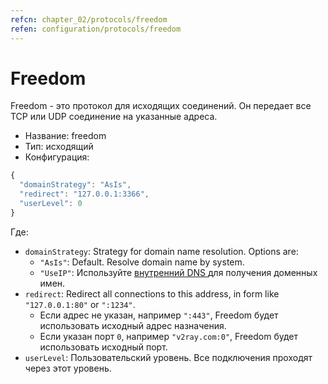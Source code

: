 ```yaml
---
refcn: chapter_02/protocols/freedom
refen: configuration/protocols/freedom
---
```

# Freedom

Freedom - это протокол для исходящих соединений. Он передает все TCP или UDP соединение на указанные адреса.

* Название: freedom
* Тип: исходящий
* Конфигурация:

```javascript
{
  "domainStrategy": "AsIs",
  "redirect": "127.0.0.1:3366",
  "userLevel": 0
}
```

Где:

* `domainStrategy`: Strategy for domain name resolution. Options are: 
  * `"AsIs"`: Default. Resolve domain name by system.
  * ` "UseIP" `: Используйте [ внутренний DNS ](../dns.md) для получения доменных имен.
* `redirect`: Redirect all connections to this address, in form like `"127.0.0.1:80"` or `":1234"`. 
  * Если адрес не указан, например `":443"`, Freedom будет использовать исходный адрес назначения.
  * Если указан порт `0`, например `"v2ray.com:0"`, Freedom будет использовать исходный порт.
* `userLevel`: Пользовательский уровень. Все подключения проходят через этот уровень.